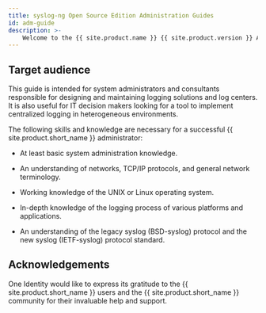 ```yaml
---
title: syslog-ng Open Source Edition Administration Guides
id: adm-guide
description: >-
    Welcome to the {{ site.product.name }} {{ site.product.version }} Administration Guide. This document describes how to configure and manage {{ site.product.name }} ({{ site.product.short_name }}). Background information for the technology and concepts used by the product is also discussed.
---
```


## Target audience

This guide is intended for system administrators and consultants
responsible for designing and maintaining logging solutions and log
centers. It is also useful for IT decision makers looking for a tool to
implement centralized logging in heterogeneous environments.

The following skills and knowledge are necessary for a successful
{{ site.product.short_name }} administrator:

- At least basic system administration knowledge.

- An understanding of networks, TCP/IP protocols, and general network
    terminology.

- Working knowledge of the UNIX or Linux operating system.

- In-depth knowledge of the logging process of various platforms and
    applications.

- An understanding of the legacy syslog (BSD-syslog) protocol
    and the new syslog (IETF-syslog) protocol standard.

## Acknowledgements

One Identity would like to express its gratitude to the {{ site.product.short_name }} users
and the {{ site.product.short_name }} community for their invaluable help and support.
